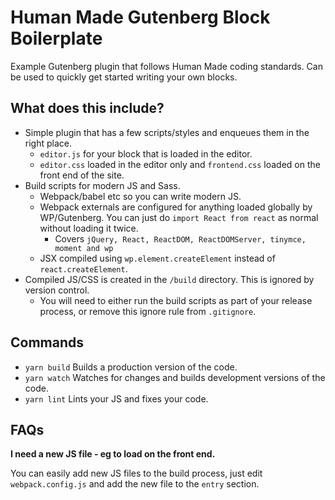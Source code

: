 Human Made Gutenberg Block Boilerplate
======================================

Example Gutenberg plugin that follows Human Made coding standards. Can be used to quickly get started writing your own blocks.

## What does this include?

* Simple plugin that has a few scripts/styles and enqueues them in the right place.
  * `editor.js` for your block that is loaded in the editor.
  * `editor.css` loaded in the editor only and `frontend.css` loaded on the front end of the site.
* Build scripts for modern JS and Sass.
  * Webpack/babel etc so you can write modern JS.
  * Webpack externals are configured for anything loaded globally by WP/Gutenberg. You can just do `import React from react` as normal without loading it twice.
    * Covers `jQuery, React, ReactDOM, ReactDOMServer, tinymce, moment and wp`
  * JSX compiled using `wp.element.createElement` instead of `react.createElement`.
* Compiled JS/CSS is created in the `/build` directory. This is ignored by version control.
  * You will need to either run the build scripts as part of your release process, or remove this ignore rule from `.gitignore`.

## Commands

* `yarn build` Builds a production version of the code.
* `yarn watch` Watches for changes and builds development versions of the code.
* `yarn lint` Lints your JS and fixes your code.

## FAQs

**I need a new JS file - eg to load on the front end.**

You can easily add new JS files to the build process, just edit `webpack.config.js` and add the new file to the `entry` section.
